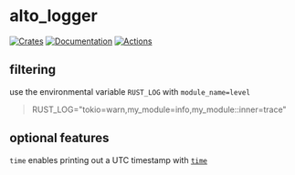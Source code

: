 # alto_logger

[![Crates][crates_badge]][crates]
[![Documentation][docs_badge]][docs]
[![Actions][actions_badge]][actions]

## filtering

use the environmental variable `RUST_LOG` with `module_name=level`

> RUST_LOG="tokio=warn,my_module=info,my_module::inner=trace"

## optional features

`time` enables printing out a UTC timestamp with [`time`](https://time-rs.github.io/book/api/format-description.html)

[docs_badge]: https://docs.rs/alto_logger/badge.svg
[docs]: https://docs.rs/alto_logger
[crates_badge]: https://img.shields.io/crates/v/alto_logger.svg
[crates]: https://crates.io/crates/alto_logger
[actions_badge]: https://github.com/museun/alto_logger/workflows/Rust/badge.svg
[actions]: https://github.com/museun/alto_logger/actions
